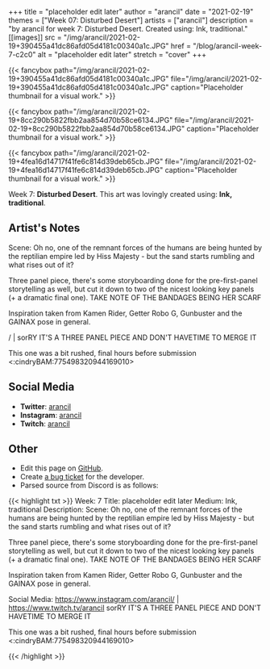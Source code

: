 +++
title =       "placeholder edit later"
author =      "arancil"
date =        "2021-02-19"
themes =      ["Week 07: Disturbed Desert"]
artists =     ["arancil"]
description = "by arancil for week 7: Disturbed Desert. Created using: Ink, traditional."
[[images]]
              src = "/img/arancil/2021-02-19+390455a41dc86afd05d4181c00340a1c.JPG"
              href = "/blog/arancil-week-7-c2c0"
              alt = "placeholder edit later"
              stretch = "cover"
+++


{{< fancybox path="/img/arancil/2021-02-19+390455a41dc86afd05d4181c00340a1c.JPG" file="/img/arancil/2021-02-19+390455a41dc86afd05d4181c00340a1c.JPG" caption="Placeholder thumbnail for a visual work." >}}

{{< fancybox path="/img/arancil/2021-02-19+8cc290b5822fbb2aa854d70b58ce6134.JPG" file="/img/arancil/2021-02-19+8cc290b5822fbb2aa854d70b58ce6134.JPG" caption="Placeholder thumbnail for a visual work." >}}

{{< fancybox path="/img/arancil/2021-02-19+4fea16d14717f41fe6c814d39deb65cb.JPG" file="/img/arancil/2021-02-19+4fea16d14717f41fe6c814d39deb65cb.JPG" caption="Placeholder thumbnail for a visual work." >}}


Week 7: **Disturbed Desert**. This art was lovingly created using: **Ink, traditional**.

## Artist's Notes

Scene: Oh no, one of the remnant forces of the humans are being hunted by the reptilian empire led by Hiss Majesty - but the sand starts rumbling and what rises out of it?

Three panel piece, there's some storyboarding done for the pre-first-panel storytelling as well, but cut it down to two of the nicest looking key panels (+ a dramatic final one). TAKE NOTE OF THE BANDAGES BEING HER SCARF

Inspiration taken from Kamen Rider, Getter Robo G, Gunbuster and the GAINAX pose in general.

/ | 
sorRY IT'S A THREE PANEL PIECE AND DON'T HAVETIME TO MERGE IT

This one was a bit rushed, final hours before submission <:cindryBAM:775498320944169010>

## Social Media

- **Twitter**: <a href='https://twitter.com/arancil' target='_blank'>arancil</a>
- **Instagram**: <a href='https://instagram.com/arancil' target='_blank'>arancil</a>
- **Twitch**: <a href='https://twitch.tv/arancil' target='_blank'>arancil</a>


## Other

- Edit this page on [GitHub](https://github.com/teaminkling/web-refresh/edit/main/content/blog/arancil-week-7-c2c0.md).
- Create [a bug ticket](https://github.com/teaminkling/web-refresh/issues/new?assignees=&labels=bug&template=problem-report.md&title=) for the developer.
- Parsed source from Discord is as follows:

{{< highlight txt >}}
Week: 7
Title: placeholder edit later
Medium: Ink, traditional
Description: Scene: Oh no, one of the remnant forces of the humans are being hunted by the reptilian empire led by Hiss Majesty - but the sand starts rumbling and what rises out of it?

Three panel piece, there's some storyboarding done for the pre-first-panel storytelling as well, but cut it down to two of the nicest looking key panels (+ a dramatic final one). TAKE NOTE OF THE BANDAGES BEING HER SCARF

Inspiration taken from Kamen Rider, Getter Robo G, Gunbuster and the GAINAX pose in general.

Social Media: https://www.instagram.com/arancil/ | https://www.twitch.tv/arancil
sorRY IT'S A THREE PANEL PIECE AND DON'T HAVETIME TO MERGE IT

This one was a bit rushed, final hours before submission <:cindryBAM:775498320944169010>

{{< /highlight >}}